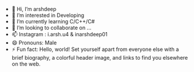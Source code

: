 - 👋 Hi, I’m arshdeep
- 👀 I’m interested in Developing
- 🌱 I’m currently learning C/C++/C#
- 💞️ I’m looking to collaborate on ...
- 📫 Instagram : i.arsh.u4 & inarshdeep01
- 😄 Pronouns: Male
- ⚡ Fun fact: Hello, world! Set yourself apart from everyone else with a brief biography, a colorful header image, and links to find you elsewhere on the web. 

